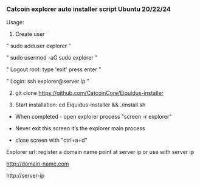  
### Catcoin explorer auto installer script Ubuntu 20/22/24 ###


Usage:


1) Create user

" sudo adduser explorer "

" sudo usermod -aG sudo explorer "

" Logout root: type 'exit' press enter "

" Login: ssh explorer@server ip "


2) git clone https://github.com/CatcoinCore/Eiquidus-installer

3) Start installation: cd Eiquidus-installer && ./install.sh


* When completed - open explorer process "screen -r explorer"

* Never exit this screen it’s the explorer main process

* close screen with "ctrl+a+d"


Explorer url: register a domain name point at server ip or use with server ip

http://domain-name.com

http://server-ip
